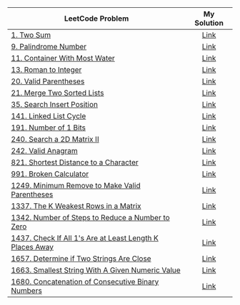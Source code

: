 | LeetCode Problem | My Solution  |
|---|:-:|
| [1. Two Sum](https://leetcode.com/problems/two-sum/)  | [Link](https://github.com/JSebCort/LeetCode/blob/master/Problems/TwoSum.py)  |
| [9. Palindrome Number](https://leetcode.com/problems/palindrome-number/)  | [Link](https://github.com/JSebCort/LeetCode/blob/master/Problems/PalindromeNumber.py)  |
| [11. Container With Most Water](https://leetcode.com/problems/container-with-most-water) | [Link](https://github.com/JSebCort/LeetCode/blob/master/Problems/ContainerWithMostWater.py)|
| [	13. Roman to Integer](https://leetcode.com/problems/roman-to-integer) | [Link](https://github.com/JSebCort/LeetCode/blob/master/Problems/RomanToInteger.py) |
| [20. Valid Parentheses](https://leetcode.com/problems/valid-parentheses) | [Link](https://github.com/JSebCort/LeetCode/blob/master/Problems/ValidParentheses.py) |
| [21. Merge Two Sorted Lists](https://leetcode.com/problems/merge-two-sorted-lists/)  | [Link](https://github.com/JSebCort/LeetCode/blob/master/Problems/MergedTwoSortedLists.py)  |
| [35. Search Insert Position](https://leetcode.com/problems/search-insert-position) |[Link](https://github.com/JSebCort/LeetCode/blob/master/Problems/SearchInsertPosition.py)|
| [141. Linked List Cycle](https://leetcode.com/problems/linked-list-cycle/)  | [Link](https://github.com/JSebCort/LeetCode/blob/master/Problems/LinkedListCycle.py)  |
| [191. Number of 1 Bits](https://leetcode.com/problems/number-of-1-bits/) | [Link](https://github.com/JSebCort/LeetCode/blob/master/Problems/NumberOf1Bits.py) |
| [240. Search a 2D Matrix II](https://leetcode.com/problems/search-a-2d-matrix-ii) | [Link](https://github.com/JSebCort/LeetCode/blob/master/Problems/SearchA2DMatrixII.py)|
| [242. Valid Anagram](https://leetcode.com/problems/valid-anagram) | [Link](https://github.com/JSebCort/LeetCode/blob/master/Problems/ValidAnagram.py) |
| [821. Shortest Distance to a Character](https://leetcode.com/problems/shortest-distance-to-a-character)| [Link](https://github.com/JSebCort/LeetCode/blob/master/Problems/ShortestDistanceToACharacter.py)|
| [991. Broken Calculator](https://leetcode.com/problems/broken-calculator) | [Link](https://github.com/JSebCort/LeetCode/blob/master/Problems/BrokenCalculator.py)|
| [1249. Minimum Remove to Make Valid Parentheses](https://leetcode.com/problems/minimum-remove-to-make-valid-parentheses) | [Link](https://github.com/JSebCort/LeetCode/blob/master/Problems/MinimumRemoveToMakeValidParentheses.py) |
| [1337. The K Weakest Rows in a Matrix](https://leetcode.com/problems/the-k-weakest-rows-in-a-matrix) | [Link](https://github.com/JSebCort/LeetCode/blob/master/Problems/TheKWeakestRowsInAMatrix.py) |
| [1342. Number of Steps to Reduce a Number to Zero](https://leetcode.com/problems/number-of-steps-to-reduce-a-number-to-zero) | [Link](https://github.com/JSebCort/LeetCode/blob/master/Problems/NumberOfStepsToReduceANumberToZero.py) |
| [1437. Check If All 1's Are at Least Length K Places Away](https://leetcode.com/problems/check-if-all-1s-are-at-least-length-k-places-away/) | [Link](https://github.com/JSebCort/LeetCode/blob/master/Problems/CheckIfAllOnesAreAtLeastLengthKPlacesAway.py) |
| [1657. Determine if Two Strings Are Close](https://leetcode.com/problems/determine-if-two-strings-are-close/) | [Link](https://github.com/JSebCort/LeetCode/blob/master/Problems/DetermineIfTwoStringsAreClose.py) |
| [1663. Smallest String With A Given Numeric Value](https://leetcode.com/problems/smallest-string-with-a-given-numeric-value/) | [Link](https://github.com/JSebCort/LeetCode/blob/master/Problems/SmallestStringWithAGivenNumericValue.py) |
| [1680. Concatenation of Consecutive Binary Numbers](https://leetcode.com/problems/concatenation-of-consecutive-binary-numbers/) | [Link](https://github.com/JSebCort/LeetCode/blob/master/Problems/ConcatenationOfConsecutiveBinaryNumbers.py) |

